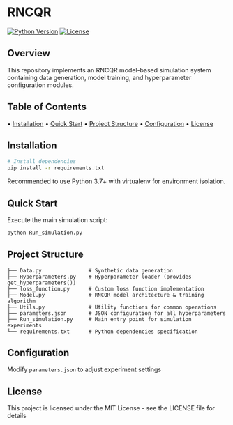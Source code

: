 

# RNCQR

[![Python Version](https://img.shields.io/badge/python-3.7%2B-blue)]()
[![License](https://img.shields.io/badge/license-MIT-green)]()

## Overview
This repository implements an RNCQR model-based simulation system containing data generation, model training, and hyperparameter configuration modules.

## Table of Contents
• [Installation](#installation)
• [Quick Start](#quick-start)
• [Project Structure](#project-structure) 
• [Configuration](#configuration)
• [License](#license)

## Installation

```bash
# Install dependencies
pip install -r requirements.txt
```

Recommended to use Python 3.7+ with virtualenv for environment isolation.

## Quick Start

Execute the main simulation script:
```bash
python Run_simulation.py
```

## Project Structure

```
├── Data.py               # Synthetic data generation
├── Hyperparameters.py    # Hyperparameter loader (provides get_hyperparameters())
├── loss_function.py      # Custom loss function implementation
├── Model.py              # RNCQR model architecture & training algorithm
├── Utils.py              # Utility functions for common operations
├── parameters.json       # JSON configuration for all hyperparameters
├── Run_simulation.py     # Main entry point for simulation experiments
└── requirements.txt      # Python dependencies specification
```

## Configuration

Modify `parameters.json` to adjust experiment settings
## License
This project is licensed under the MIT License - see the LICENSE file for details



